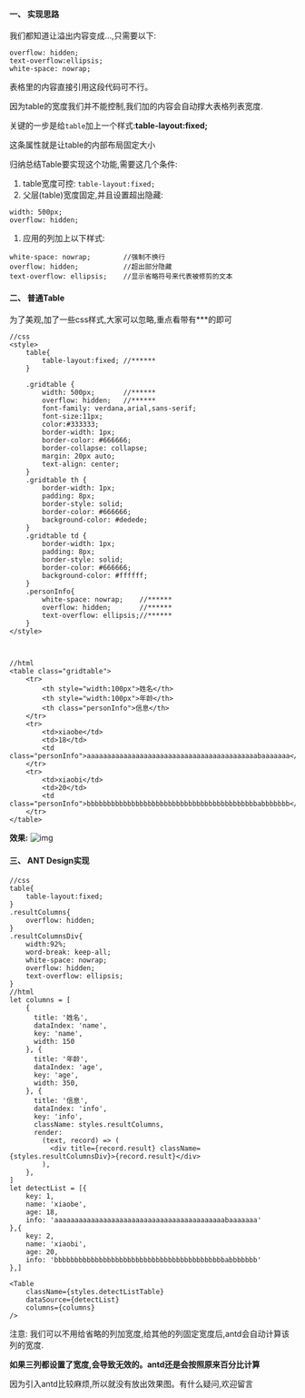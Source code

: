 #### 一、 实现思路

我们都知道让溢出内容变成...,只需要以下:


```
overflow: hidden;
text-overflow:ellipsis;
white-space: nowrap;
```

表格里的内容直接引用这段代码可不行。

因为table的宽度我们并不能控制,我们加的内容会自动撑大表格列表宽度.

关键的一步是给`table`加上一个样式:**table-layout:fixed;**

这条属性就是让table的内部布局固定大小

归纳总结Table要实现这个功能,需要这几个条件:

1. table宽度可控: `table-layout:fixed;`
2. 父层(table)宽度固定,并且设置超出隐藏:

```
width: 500px;
overflow: hidden;
```

1. 应用的列加上以下样式:

```
white-space: nowrap;        //强制不换行
overflow: hidden;           //超出部分隐藏
text-overflow: ellipsis;    //显示省略符号来代表被修剪的文本
```

#### 二、 普通Table

为了美观,加了一些css样式,大家可以忽略,重点看带有***的即可

```
//css
<style>
    table{
        table-layout:fixed; //******
    }
    
    .gridtable {
        width: 500px;       //******
        overflow: hidden;   //******
        font-family: verdana,arial,sans-serif;
        font-size:11px;
        color:#333333;
        border-width: 1px;
        border-color: #666666;
        border-collapse: collapse;
        margin: 20px auto;
        text-align: center;
    }
    .gridtable th {
        border-width: 1px;
        padding: 8px;
        border-style: solid;
        border-color: #666666;
        background-color: #dedede;
    }
    .gridtable td {
        border-width: 1px;
        padding: 8px;
        border-style: solid;
        border-color: #666666;
        background-color: #ffffff;
    }
    .personInfo{
        white-space: nowrap;    //******
        overflow: hidden;       //******
        text-overflow: ellipsis;//******
    }
</style>



//html
<table class="gridtable">
    <tr>
        <th style="width:100px">姓名</th>
        <th style="width:100px">年龄</th>
        <th class="personInfo">信息</th>
    </tr>
    <tr>
        <td>xiaobe</td>
        <td>18</td>
        <td class="personInfo">aaaaaaaaaaaaaaaaaaaaaaaaaaaaaaaaaaaaaaaaaabaaaaaaa</td>
    </tr>
    <tr>
        <td>xiaobi</td>
        <td>20</td>
        <td class="personInfo">bbbbbbbbbbbbbbbbbbbbbbbbbbbbbbbbbbbbbbbbbbabbbbbbb</td>
    </tr>
</table>
```

**效果:**
![img](https://img2018.cnblogs.com/blog/1414709/201809/1414709-20180926185007926-1280470088.png)

#### 三、 ANT Design实现

```
//css
table{
    table-layout:fixed;
}
.resultColumns{
    overflow: hidden;
}
.resultColumnsDiv{
    width:92%;
    word-break: keep-all;
    white-space: nowrap;
    overflow: hidden;
    text-overflow: ellipsis;
}
//html
let columns = [
    {
      title: '姓名',
      dataIndex: 'name',
      key: 'name',
      width: 150
    }, {
      title: '年龄',
      dataIndex: 'age',
      key: 'age',
      width: 350,
    }, {
      title: '信息',
      dataIndex: 'info',
      key: 'info',
      className: styles.resultColumns,
      render:
        (text, record) => (
          <div title={record.result} className={styles.resultColumnsDiv}>{record.result}</div>
        ),
    },
]
let detectList = [{
    key: 1,
    name: 'xiaobe',
    age: 18,
    info: 'aaaaaaaaaaaaaaaaaaaaaaaaaaaaaaaaaaaaaaaaaabaaaaaaa'
},{
    key: 2,
    name: 'xiaobi',
    age: 20,
    info: 'bbbbbbbbbbbbbbbbbbbbbbbbbbbbbbbbbbbbbbbbbbabbbbbbb'
},]

<Table
    className={styles.detectListTable}
    dataSource={detectList}
    columns={columns}
/>
```

注意: 我们可以不用给省略的列加宽度,给其他的列固定宽度后,antd会自动计算该列的宽度.

**如果三列都设置了宽度,会导致无效的。antd还是会按照原来百分比计算**

因为引入antd比较麻烦,所以就没有放出效果图。有什么疑问,欢迎留言